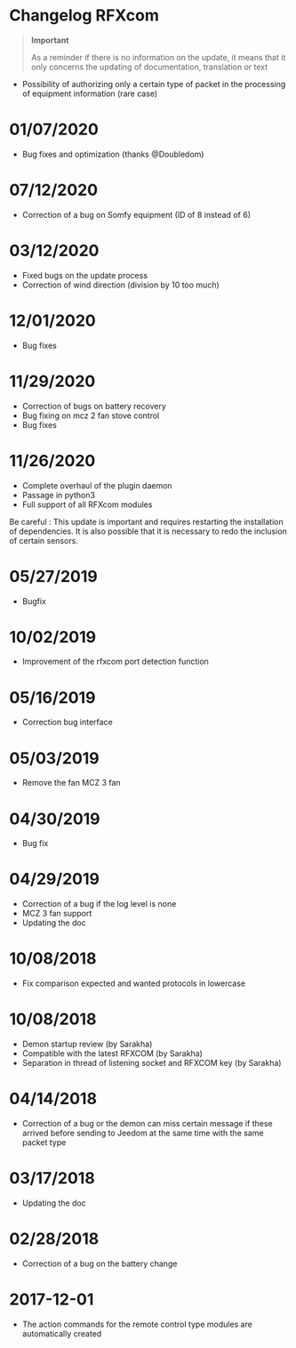 # Changelog RFXcom

>**Important**
>
>As a reminder if there is no information on the update, it means that it only concerns the updating of documentation, translation or text

- Possibility of authorizing only a certain type of packet in the processing of equipment information (rare case)

# 01/07/2020

- Bug fixes and optimization (thanks @Doubledom)

# 07/12/2020

- Correction of a bug on Somfy equipment (ID of 8 instead of 6)

# 03/12/2020

- Fixed bugs on the update process
- Correction of wind direction (division by 10 too much)


# 12/01/2020

- Bug fixes

# 11/29/2020

- Correction of bugs on battery recovery
- Bug fixing on mcz 2 fan stove control
- Bug fixes

# 11/26/2020

- Complete overhaul of the plugin daemon
- Passage in python3
- Full support of all RFXcom modules

Be careful : This update is important and requires restarting the installation of dependencies. It is also possible that it is necessary to redo the inclusion of certain sensors.

# 05/27/2019

- Bugfix

# 10/02/2019

- Improvement of the rfxcom port detection function

# 05/16/2019

- Correction bug interface

# 05/03/2019

- Remove the fan MCZ 3 fan

# 04/30/2019

- Bug fix

# 04/29/2019

- Correction of a bug if the log level is none
- MCZ 3 fan support
- Updating the doc

# 10/08/2018

- Fix comparison expected and wanted protocols in lowercase

# 10/08/2018

- Demon startup review (by Sarakha)
- Compatible with the latest RFXCOM (by Sarakha)
- Separation in thread of listening socket and RFXCOM key (by Sarakha)

# 04/14/2018

- Correction of a bug or the demon can miss certain message if these arrived before sending to Jeedom at the same time with the same packet type

# 03/17/2018

- Updating the doc

# 02/28/2018

- Correction of a bug on the battery change

# 2017-12-01

-   The action commands for the remote control type modules are
    automatically created
